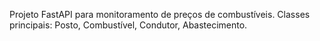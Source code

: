 <!-- Use this file to provide workspace-specific custom instructions to Copilot. For more details, visit https://code.visualstudio.com/docs/copilot/copilot-customization#_use-a-githubcopilotinstructionsmd-file -->

Projeto FastAPI para monitoramento de preços de combustíveis. Classes principais: Posto, Combustível, Condutor, Abastecimento.
